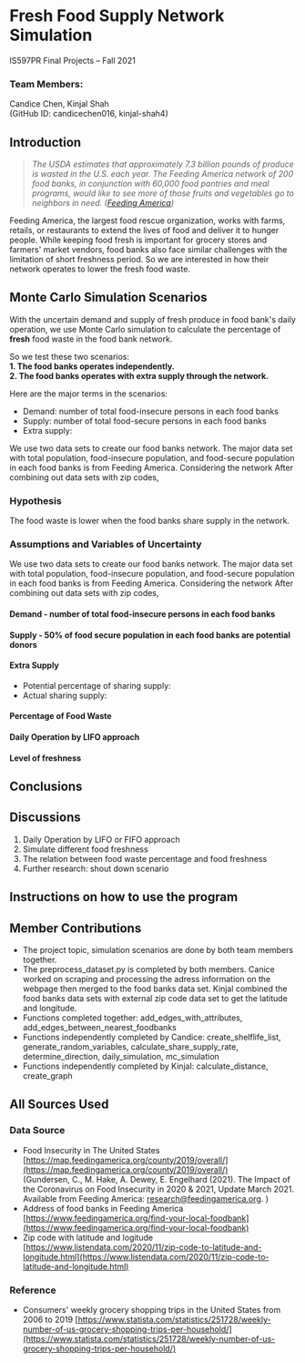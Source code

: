 # Fresh Food Supply Network Simulation   
IS597PR Final Projects – Fall 2021 



### Team Members:


Candice Chen, Kinjal Shah   
(GitHub ID: candicechen016, kinjal-shah4)

## Introduction



>*The USDA estimates that approximately 7.3 billion pounds of produce is wasted in the U.S. each year. The Feeding America network of 200 food banks, in conjunction with 60,000 food pantries and meal programs, would like to see more of those fruits and vegetables go to neighbors in need. ([Feeding America](https://www.feedingamerica.org/hunger-blog/new-produce-matchmaker))*  

Feeding America, the largest food rescue organization, works with farms, retails, or restaurants to extend the lives of food and deliver it to hunger people. While keeping food fresh is important for grocery stores and farmers' market vendors, food banks also face similar challenges with the limitation of short freshness period.
So we are interested in how their network operates to lower the fresh food waste.

## Monte Carlo Simulation Scenarios


With the uncertain demand and supply of fresh produce in food bank's daily operation, we use Monte Carlo simulation to calculate the percentage of **fresh** food waste in the food bank network. 

So we test these two scenarios:   
**1. The food banks operates independently.**  
**2. The food banks operates with extra supply through the network.**

Here are the major terms in the scenarios:
- Demand: number of total food-insecure persons in each food banks
- Supply: number of total food-secure persons in each food banks
- Extra supply: 


We use two data sets to create our food banks network. The major data set with total population, food-insecure population, and food-secure population in each food banks is from Feeding America. Considering the network
After combining out data sets with zip codes,  


### Hypothesis
The food waste is lower when the food banks share supply in the network.

### Assumptions and Variables of Uncertainty
We use two data sets to create our food banks network. The major data set with total population, food-insecure population, and food-secure population in each food banks is from Feeding America. Considering the network
After combining out data sets with zip codes,  
#### Demand -  number of total food-insecure persons in each food banks   


#### Supply - 50% of food secure population in each food banks are potential donors   


#### Extra Supply
- Potential percentage of sharing supply: 
- Actual sharing supply: 

#### Percentage of Food Waste   

#### Daily Operation by LIFO approach  

#### Level of freshness

## Conclusions




## Discussions

1. Daily Operation by LIFO or FIFO approach
2. Simulate different food freshness
3. The relation between food waste percentage and food freshness
4. Further research: shout down scenario

## Instructions on how to use the program



## Member Contributions

- The project topic, simulation scenarios are done by both team members together.
- The preprocess_dataset.py is completed by both members. Canice worked on scraping and processing the adress information on the webpage then merged to the food banks data set. Kinjal combined the food banks data sets with external zip code data set to get the latitude and longitude.
- Functions completed together: add_edges_with_attributes, add_edges_between_nearest_foodbanks
- Functions independently completed by Candice: create_shelflife_list, generate_random_variables, calculate_share_supply_rate, determine_direction, daily_simulation, mc_simulation
- Functions independently completed by Kinjal: calculate_distance, create_graph

## All Sources Used

### Data Source
- Food Insecurity in The United States   
[https://map.feedingamerica.org/county/2019/overall/](https://map.feedingamerica.org/county/2019/overall/)  
(Gundersen, C., M. Hake, A. Dewey, E. Engelhard (2021). The Impact of the Coronavirus on Food Insecurity in 2020 & 2021, Update March 2021. Available from Feeding America: research@feedingamerica.org. )
- Address of food banks in Feeding America   
[https://www.feedingamerica.org/find-your-local-foodbank](https://www.feedingamerica.org/find-your-local-foodbank)
- Zip code with latitude and logitude
[https://www.listendata.com/2020/11/zip-code-to-latitude-and-longitude.html](https://www.listendata.com/2020/11/zip-code-to-latitude-and-longitude.html)

### Reference
- Consumers' weekly grocery shopping trips in the United States from 2006 to 2019
[https://www.statista.com/statistics/251728/weekly-number-of-us-grocery-shopping-trips-per-household/](https://www.statista.com/statistics/251728/weekly-number-of-us-grocery-shopping-trips-per-household/)
